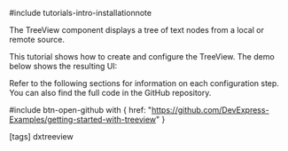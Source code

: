 #include tutorials-intro-installationnote

The TreeView component displays a tree of text nodes from a local or remote source.

This tutorial shows how to create and configure the TreeView. The demo below shows the resulting UI:

<div class="simulator-desktop-container" data-view="/Content/Applications/25_1/GettingStartedWith/TreeView/index.html, /Content/Applications/25_1/GettingStartedWith/TreeView/index.js, /Content/Applications/25_1/GettingStartedWith/TreeView/index.css"></div>

Refer to the following sections for information on each configuration step. You can also find the full code in the GitHub repository.

#include btn-open-github with {
    href: "https://github.com/DevExpress-Examples/getting-started-with-treeview"
}

[tags] dxtreeview
